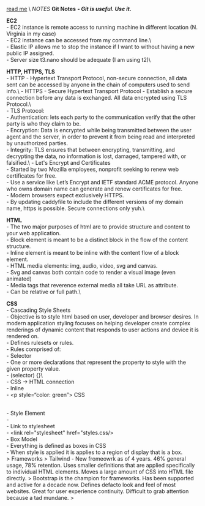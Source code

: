 [read me](https://github.com/Kimball-Peterson/startup/blob/main/README.md) \\
*NOTES*
**Git Notes**
***- Git is useful. Use it.***

**EC2**  
	-	EC2 instance is remote access to running machine in different location (N. Virginia in my case)\
	-	EC2 instance can be accessed from my command line.\  
	-	Elastic IP allows me to stop the instance if I want to without having a new public IP assigned.\
	-	Server size t3.nano should be adequate (I am using t2)\\
 
**HTTP, HTTPS, TLS**\
	- HTTP - Hypertext Transport Protocol, non-secure connection, all data sent can be accessed by anyone in the chain of 	computers used to send info.\ 
 	- HTTPS - Secure Hypertext Transport Protocol - Establish a secure connection before any data is exchanged. All data 	encrypted using TLS Protocol.\  
  	- TLS Protocol:  
   		- Authentication:  lets each party to the communication verify that the other party is who they claim to be.\
     		- Encryption: Data is encrypted while being transmitted between the user agent and the server, in order to 		prevent it from being read and interpreted by unauthorized parties.\
       		- Integrity: TLS ensures that between encrypting, transmitting, and decrypting the data, no information is 		lost, damaged, tampered with, or falsified.\ 
	- Let's Encrypt and Certificates\
 		- Started by two Mozilla employees, nonprofit seeking to renew web certificates for free.\
   		- Use a service like Let’s Encrypt and IETF standard ACME protocol. Anyone who owns domain name can generate 		and renew certificates for free.\
     		- Modern browsers expect exclusively HTTPS.\
       		- By updating caddyfile to include the different versions of my domain name, https is possible. Secure 			connections only yuh.\
	 
**HTML**\
  		- The two major purposes of html are to provide structure and content to your web application.\
    		- Block element is meant to be a distinct block in the flow of the content structure.\
      		- Inline element is meant to be inline with the content flow of a block element.\
		- HTML media elements: img, audio, video, svg and canvas.\
  		- Svg and canvas both contain code to render a visual image (even animated)\
    		- Media tags that reverence external media all take URL as attribute.\
      			- Can be relative or full path.\
	 
**CSS**\
		- Cascading Style Sheets\
  		- Objective is to style html based on user, developer and browser desires. In modern application styling 		focuses on helping developer create complex renderings of dynamic content that responds to user actions and 		device it is rendered on.\
    		- Defines rulesets or rules.\
      		- Rules comprised of:\
			- Selector\
   			- One or more declarations that represent the property to style with the given property value.\
      			- (selector) {}\  
	 	- CSS -> HTML connection\
   			- Inline\
      				- <p style=“color: green”> CSS</p>\
	  		- Style Element\
     				- <style></style>\
	 		- Link to stylesheet\
    				- <link rel="stylesheet" href="styles.css/>\
			- Box Model\
   				- Everything is defined as boxes in CSS\
       				- When style is applied it is applies to a region of display that is a box.  
	   	> Frameworks 
     			> Tailwind - New fromeowrk as of 4 years. 46% general usage, 78% retention. Uses smaller definitions 				that are applied specifically to individual HTML elements. Moves a large amount of CSS into 				HTML file directly.
			> Bootstrap is the champion for frameworks. Has been supported and active for a decade now. Defines 				defacto look and feel of most websites. Great for user experience continuity. Difficult to 				grab attention because a tad mundane.
   			> 
	 
	 
